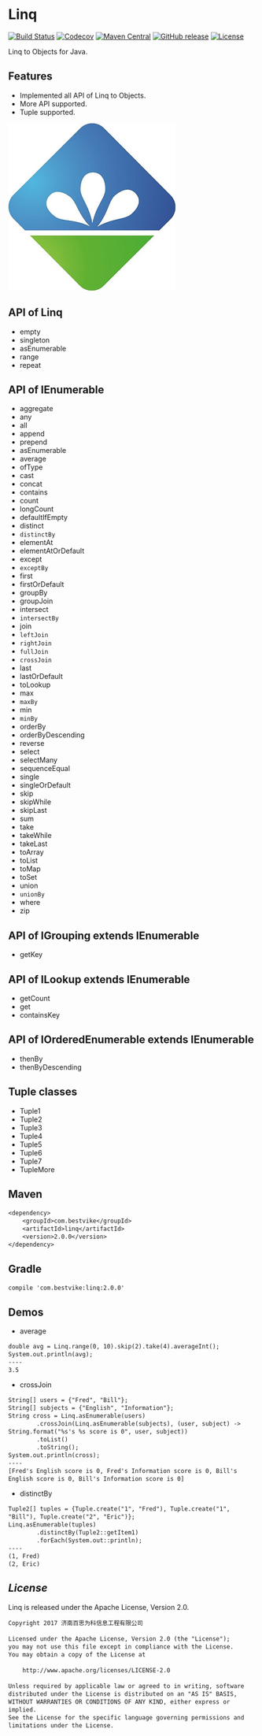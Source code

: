 <!--自述文件-->
# Linq

[![Build Status](https://travis-ci.org/timandy/linq.svg?branch=master)](https://travis-ci.org/timandy/linq)
[![Codecov](https://codecov.io/gh/timandy/linq/branch/master/graph/badge.svg)](https://codecov.io/gh/timandy/linq)
[![Maven Central](https://maven-badges.herokuapp.com/maven-central/com.bestvike/linq/badge.svg)](https://maven-badges.herokuapp.com/maven-central/com.bestvike/linq)
[![GitHub release](https://img.shields.io/github/release/timandy/linq.svg)](https://github.com/timandy/linq/releases)
[![License](https://img.shields.io/badge/license-Apache%202.0-4EB1BA.svg)](https://www.apache.org/licenses/LICENSE-2.0.html)

Linq to Objects for Java.

## Features
- Implemented all API of Linq to Objects.
- More API supported.
- Tuple supported.

![bestvike](logo.jpg "济南百思为科信息工程有限公司")

## API of Linq
- empty
- singleton
- asEnumerable
- range
- repeat

## API of IEnumerable
- aggregate
- any
- all
- append
- prepend
- asEnumerable
- average
- ofType
- cast
- concat
- contains
- count
- longCount
- defaultIfEmpty
- distinct
- `distinctBy`
- elementAt
- elementAtOrDefault
- except
- `exceptBy`
- first
- firstOrDefault
- groupBy
- groupJoin
- intersect
- `intersectBy`
- join
- `leftJoin`
- `rightJoin`
- `fullJoin`
- `crossJoin`
- last
- lastOrDefault
- toLookup
- max
- `maxBy`
- min
- `minBy`
- orderBy
- orderByDescending
- reverse
- select
- selectMany
- sequenceEqual
- single
- singleOrDefault
- skip
- skipWhile
- skipLast
- sum
- take
- takeWhile
- takeLast
- toArray
- toList
- toMap
- toSet
- union
- `unionBy`
- where
- zip

## API of IGrouping extends IEnumerable
- getKey

## API of ILookup extends IEnumerable
- getCount
- get
- containsKey

## API of IOrderedEnumerable extends IEnumerable
- thenBy
- thenByDescending

## Tuple classes
- Tuple1
- Tuple2
- Tuple3
- Tuple4
- Tuple5
- Tuple6
- Tuple7
- TupleMore

## Maven
```
<dependency>
    <groupId>com.bestvike</groupId>
    <artifactId>linq</artifactId>
    <version>2.0.0</version>
</dependency>
```

## Gradle
```
compile 'com.bestvike:linq:2.0.0'
```

## Demos
- average
```
double avg = Linq.range(0, 10).skip(2).take(4).averageInt();
System.out.println(avg);
----
3.5
```
- crossJoin
```
String[] users = {"Fred", "Bill"};
String[] subjects = {"English", "Information"};
String cross = Linq.asEnumerable(users)
        .crossJoin(Linq.asEnumerable(subjects), (user, subject) -> String.format("%s's %s score is 0", user, subject))
        .toList()
        .toString();
System.out.println(cross);
----
[Fred's English score is 0, Fred's Information score is 0, Bill's English score is 0, Bill's Information score is 0]
```
- distinctBy
```
Tuple2[] tuples = {Tuple.create("1", "Fred"), Tuple.create("1", "Bill"), Tuple.create("2", "Eric")};
Linq.asEnumerable(tuples)
        .distinctBy(Tuple2::getItem1)
        .forEach(System.out::println);
----
(1, Fred)
(2, Eric)
```

## *License*
Linq is released under the Apache License, Version 2.0.
```
Copyright 2017 济南百思为科信息工程有限公司

Licensed under the Apache License, Version 2.0 (the "License");
you may not use this file except in compliance with the License.
You may obtain a copy of the License at

    http://www.apache.org/licenses/LICENSE-2.0

Unless required by applicable law or agreed to in writing, software
distributed under the License is distributed on an "AS IS" BASIS,
WITHOUT WARRANTIES OR CONDITIONS OF ANY KIND, either express or implied.
See the License for the specific language governing permissions and
limitations under the License.
```
